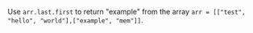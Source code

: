Use ```arr.last.first``` to return "example" from the array ```arr = [["test", "hello", "world"],["example", "mem"]]```.